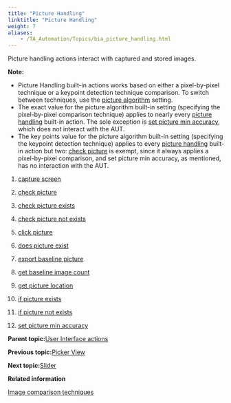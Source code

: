 ```yaml
--- 
title: "Picture Handling"
linktitle: "Picture Handling"
weight: 7
aliases: 
    - /TA_Automation/Topics/bia_picture_handling.html
---
```


Picture handling actions interact with captured and stored images.

**Note:**

-   Picture Handling built-in actions works based on either a pixel-by-pixel technique or a keypoint detection technique comparison. To switch between techniques, use the [picture algorithm](bis_picture_algorithm.html) setting.
-   The exact value for the picture algorithm built-in setting \(specifying the pixel-by-pixel comparison technique\) applies to nearly every [picture handling](bia_picture_handling.html) built-in action. The sole exception is [set picture min accuracy](bia_set_picture_min_accuracy.html), which does not interact with the AUT.
-   The key points value for the picture algorithm built-in setting \(specifying the keypoint detection technique\) applies to every [picture handling](bia_picture_handling.html) built-in action but two: [check picture](bia_check_picture.html) is exempt, since it always applies a pixel-by-pixel comparison, and set picture min accuracy, as mentioned, has no interaction with the AUT.

1.  [capture screen](/TA_Automation/Topics/bia_capture_screen.html)  

2.  [check picture](/TA_Automation/Topics/bia_check_picture.html)  

3.  [check picture exists](/TA_Automation/Topics/bia_check_picture_exists.html)  

4.  [check picture not exists](/TA_Automation/Topics/bia_check_picture_not_exists.html)  

5.  [click picture](/TA_Automation/Topics/bia_click_picture.html)  

6.  [does picture exist](/TA_Automation/Topics/bia_does_picture_exist.html)  

7.  [export baseline picture](/TA_Automation/Topics/bia_export_baseline_picture.html)  

8.  [get baseline image count](/TA_Automation/Topics/bia_get_baseline_image_count.html)  

9.  [get picture location](/TA_Automation/Topics/bia_get_picture_location.html)  

10. [if picture exists](/TA_Automation/Topics/bia_if_picture_exists.html)  

11. [if picture not exists](/TA_Automation/Topics/bia_if_picture_not_exists.html)  

12. [set picture min accuracy](/TA_Automation/Topics/bia_set_picture_min_accuracy.html)  


**Parent topic:**[User Interface actions](/TA_Automation/Topics/bia_User_Interface.html)

**Previous topic:**[Picker View](/TA_Automation/Topics/bia_Picker_view.html)

**Next topic:**[Slider](/TA_Automation/Topics/bia_Slider.html)

**Related information**  


[Image comparison techniques](/TA_Automation/Topics/aut_image_comparison_techniques.html)

